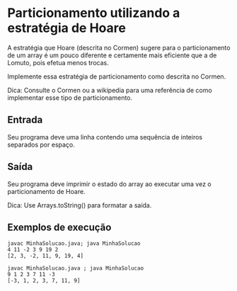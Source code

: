 # Particionamento utilizando a estratégia de Hoare

A estratégia que Hoare (descrita no Cormen) sugere para o particionamento de um array é um pouco diferente e certamente mais eficiente que a de Lomuto, pois efetua menos trocas.

Implemente essa estratégia de particionamento como descrita no Cormen.

Dica: Consulte o Cormen ou a wikipedia para uma referência de como implementar esse tipo de particionamento.

## Entrada

Seu programa deve uma linha contendo uma sequência de inteiros separados por espaço.

## Saída

Seu programa deve imprimir o estado do array ao executar uma vez o particionamento de Hoare.

Dica: Use Arrays.toString() para formatar a saída.

## Exemplos de execução

	javac MinhaSolucao.java; java MinhaSolucao
	4 11 -2 3 9 19 2
	[2, 3, -2, 11, 9, 19, 4]
	
	javac MinhaSolucao.java ; java MinhaSolucao
	9 1 2 3 7 11 -3
	[-3, 1, 2, 3, 7, 11, 9]